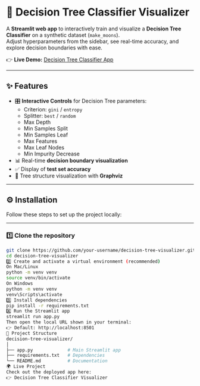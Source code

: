 # 🌳 Decision Tree Classifier Visualizer  

A **Streamlit web app** to interactively train and visualize a **Decision Tree Classifier** on a synthetic dataset (`make_moons`).  
Adjust hyperparameters from the sidebar, see real-time accuracy, and explore decision boundaries with ease.  

👉 **Live Demo:** [Decision Tree Classifier App](https://decision-tree-classifier-app-k4qfnhukt6jwfltvxk49uu.streamlit.app/)  

---

## ✨ Features
- 🎛️ **Interactive Controls** for Decision Tree parameters:
  - Criterion: `gini` / `entropy`  
  - Splitter: `best` / `random`  
  - Max Depth  
  - Min Samples Split  
  - Min Samples Leaf  
  - Max Features  
  - Max Leaf Nodes  
  - Min Impurity Decrease  
- 📊 Real-time **decision boundary visualization**  
- ✅ Display of **test set accuracy**  
- 🌲 Tree structure visualization with **Graphviz**  

---
## ⚙️ Installation

Follow these steps to set up the project locally:

---

### 1️⃣ Clone the repository
```bash
git clone https://github.com/your-username/decision-tree-visualizer.git
cd decision-tree-visualizer
2️⃣ Create and activate a virtual environment (recommended)
On Mac/Linux
python -m venv venv
source venv/bin/activate
On Windows
python -m venv venv
venv\Scripts\activate
3️⃣ Install dependencies
pip install -r requirements.txt
4️⃣ Run the Streamlit app
streamlit run app.py
Then open the local URL shown in your terminal:
👉 Default: http://localhost:8501
📂 Project Structure
decision-tree-visualizer/
│
├── app.py             # Main Streamlit app
├── requirements.txt   # Dependencies
└── README.md          # Documentation
🌍 Live Project
Check out the deployed app here:
👉 Decision Tree Classifier Visualizer